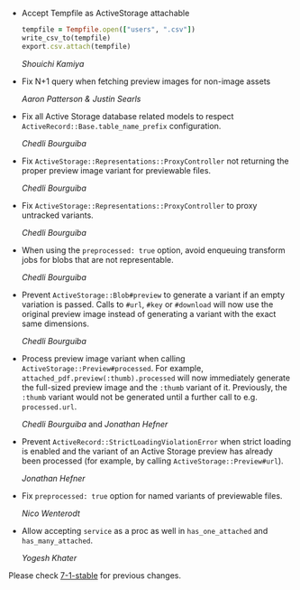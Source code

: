 *   Accept Tempfile as ActiveStorage attachable

    ```ruby
    tempfile = Tempfile.open(["users", ".csv"])
    write_csv_to(tempfile)
    export.csv.attach(tempfile)
    ```

    *Shouichi Kamiya*

*   Fix N+1 query when fetching preview images for non-image assets

    *Aaron Patterson & Justin Searls*

*   Fix all Active Storage database related models to respect
    `ActiveRecord::Base.table_name_prefix` configuration.

    *Chedli Bourguiba*

*   Fix `ActiveStorage::Representations::ProxyController` not returning the proper
    preview image variant for previewable files.

    *Chedli Bourguiba*

*   Fix `ActiveStorage::Representations::ProxyController` to proxy untracked
    variants.

    *Chedli Bourguiba*

*   When using the `preprocessed: true` option, avoid enqueuing transform jobs
    for blobs that are not representable.

    *Chedli Bourguiba*

*   Prevent `ActiveStorage::Blob#preview` to generate a variant if an empty variation is passed.
    Calls to `#url`, `#key` or `#download` will now use the original preview
    image instead of generating a variant with the exact same dimensions.

    *Chedli Bourguiba*

*   Process preview image variant when calling `ActiveStorage::Preview#processed`.
    For example, `attached_pdf.preview(:thumb).processed` will now immediately
    generate the full-sized preview image and the `:thumb` variant of it.
    Previously, the `:thumb` variant would not be generated until a further call
    to e.g. `processed.url`.

    *Chedli Bourguiba* and *Jonathan Hefner*

*   Prevent `ActiveRecord::StrictLoadingViolationError` when strict loading is
    enabled and the variant of an Active Storage preview has already been
    processed (for example, by calling `ActiveStorage::Preview#url`).

    *Jonathan Hefner*

*   Fix `preprocessed: true` option for named variants of previewable files.

    *Nico Wenterodt*

*   Allow accepting `service` as a proc as well in `has_one_attached` and `has_many_attached`.

    *Yogesh Khater*

Please check [7-1-stable](https://github.com/rails/rails/blob/7-1-stable/activestorage/CHANGELOG.md) for previous changes.
